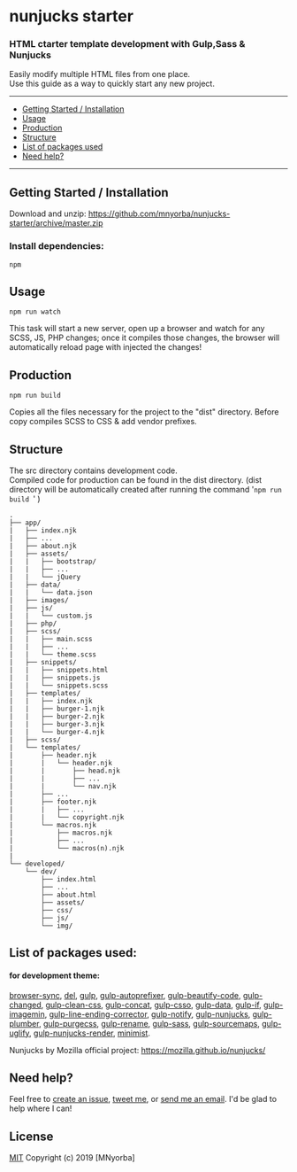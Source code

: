 # nunjucks starter

### HTML ctarter template development with Gulp,Sass &amp; Nunjucks

Easily modify multiple HTML files from one place.    
Use this guide as a way to quickly start any new project.
***
* [Getting Started / Installation](#getting-started-installation)
* [Usage](#usage)
* [Production](#production)
* [Structure](#structure)
* [List of packages used](#list-of-packages-used)
* [Need help?](#need-help)
***
## Getting Started / Installation
Download and unzip: https://github.com/mnyorba/nunjucks-starter/archive/master.zip   
### Install dependencies: 
```
npm
```
## Usage
```
npm run watch
```
This task will start a new server, open up a browser and watch for any SCSS, JS, PHP changes; once it compiles those changes, the browser will automatically reload page with injected the changes!

## Production
```
npm run build
```
Copies all the files necessary for the project to the "dist" directory. Before copy compiles SCSS to CSS & add vendor prefixes.

## Structure
The src directory contains development code.   
Compiled code for production can be found in the dist directory. (dist directory will be automatically created after running the command '`npm run build `' )

```
.
├── app/
|   ├── index.njk
|   ├── ...
|   ├── about.njk
|   ├── assets/
|   |   ├── bootstrap/
|   |   ├── ...
|   |   └── jQuery
|   ├── data/
|   |   └── data.json
|   ├── images/
|   ├── js/
|   |   └── custom.js
|   ├── php/
|   ├── scss/
|   |   ├── main.scss
|   |   ├── ...
|   |   └── theme.scss
|   ├── snippets/
|   |   ├── snippets.html
|   |   ├── snippets.js
|   |   └── snippets.scss
|   ├── templates/
|   |   ├── index.njk
|   |   ├── burger-1.njk
|   |   ├── burger-2.njk
|   |   ├── burger-3.njk
|   |   └── burger-4.njk
|   ├── scss/
|   └── templates/
|       ├── header.njk
|       |   └── header.njk
|       |       ├── head.njk
|       |       ├── ...
|       |       └── nav.njk
|       ├── ...
|       ├── footer.njk
|       |   ├── ...
|       |   └── copyright.njk
|       └── macros.njk
|           ├── macros.njk
|           ├── ...
|           └── macros(n).njk
|
└── developed/
    └── dev/
        ├── index.html
        ├── ...
        ├── about.html
        ├── assets/
        ├── css/
        ├── js/
        └── img/
```
## List of packages used:
#### for development theme:
[browser-sync](https://github.com/BrowserSync/browser-sync), [del](https://github.com/sindresorhus/del), [gulp](https://github.com/gulpjs/gulp), 
[gulp-autoprefixer](https://github.com/sindresorhus/gulp-autoprefixer), [gulp-beautify-code](https://github.com/legostaev-vadim/gulp-beautify-code), [gulp-changed](https://github.com/sindresorhus/gulp-changed), [gulp-clean-css](https://github.com/scniro/gulp-clean-css), [gulp-concat](https://github.com/gulp-community/gulp-concat), [gulp-csso](https://github.com/ben-eb/gulp-csso), [gulp-data](https://github.com/colynb/gulp-data), [gulp-if](https://github.com/robrich/gulp-if), [gulp-imagemin](https://github.com/sindresorhus/gulp-imagemin), [gulp-line-ending-corrector](https://github.com/iShafayet/gulp-line-ending-corrector), [gulp-notify](https://github.com/mikaelbr/gulp-notify), [gulp-nunjucks](https://github.com/sindresorhus/gulp-nunjucks), [gulp-plumber](https://github.com/floatdrop/gulp-plumber), [gulp-purgecss](https://github.com/FullHuman/gulp-purgecss), [gulp-rename](https://github.com/hparra/gulp-rename), [gulp-sass](https://github.com/dlmanning/gulp-sass), [gulp-sourcemaps](https://github.com/gulp-sourcemaps/gulp-sourcemaps), [gulp-uglify](https://github.com/terinjokes/gulp-uglify), [gulp-nunjucks-render](https://github.com/carlosl/gulp-nunjucks-render), [minimist](https://github.com/substack/minimist).

Nunjucks by Mozilla official project: https://mozilla.github.io/nunjucks/

## Need help?
Feel free to [create an issue](https://github.com/mnyorba/nunjucks-starter/issues), [tweet me](http://twitter.com/m_nyorba), or [send me an email](mailto:mnyorba@gmail.com). I'd be glad to help where I can!

## License

[MIT](http://opensource.org/licenses/MIT)
Copyright (c) 2019 [MNyorba]